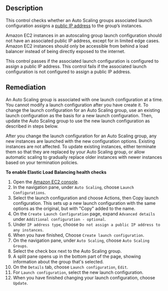 ## Description

This control checks whether an Auto Scaling groups associated launch configuration assigns a [public IP address](https://docs.aws.amazon.com/AWSEC2/latest/UserGuide/using-instance-addressing.html#public-ip-addresses) to the group’s instances.

Amazon EC2 instances in an autoscaling group launch configuration should not have an associated public IP address, except for in limited edge cases. Amazon EC2 instances should only be accessible from behind a load balancer instead of being directly exposed to the internet.

This control passes if the associated launch configuration is configured to assign a public IP address. This control fails if the associated launch configuration is not configured to assign a public IP address.

## Remediation

An Auto Scaling group is associated with one launch configuration at a time. You cannot modify a launch configuration after you have create it. To change the launch configuration for an Auto Scaling group, use an existing launch configuration as the basis for a new launch configuration. Then, update the Auto Scaling group to use the new launch configuration as described in steps below.

After you change the launch configuration for an Auto Scaling group, any new instances are launched with the new configuration options. Existing instances are not affected. To update existing instances, either terminate them so that they are replaced by your Auto Scaling group, or allow automatic scaling to gradually replace older instances with newer instances based on your termination policies.

**To enable Elastic Load Balancing health checks**

1. Open the [Amazon EC2 console](https://console.aws.amazon.com/ec2/).
2. In the navigation pane, under `Auto Scaling`, choose `Launch Configurations`.
3. Select the launch configuration and choose Actions, then Copy launch configuration. This sets up a new launch configuration with the same options as the original, but with "Copy" added to the name.
4. On the `Create Launch Configuration` page, expand `Advanced details` under `Additional configuration - optional`.
5. Under `IP address type`, choose `Do not assign a public IP address to any instances`.
6. When you have finished, Choose `Create launch configuration`.
7. On the navigation pane, under `Auto Scaling`, choose `Auto Scaling Groups`.
8. Select the check box next to the Auto Scaling group.
9. A split pane opens up in the bottom part of the page, showing information about the group that's selected.
10. On the `Details` tab, choose `Launch configuration`, `Edit`.
11. For `Launch configuration`, select the new launch configuration.
12. When you have finished changing your launch configuration, choose `Update`.